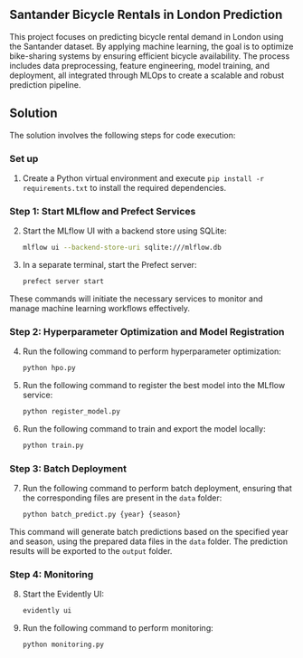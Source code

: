 ## Santander Bicycle Rentals in London Prediction
This project focuses on predicting bicycle rental demand in London using the Santander dataset. By applying machine learning, the goal is to optimize bike-sharing systems by ensuring efficient bicycle availability. The process includes data preprocessing, feature engineering, model training, and deployment, all integrated through MLOps to create a scalable and robust prediction pipeline.

## Solution

The solution involves the following steps for code execution:

### Set up

1. Create a Python virtual environment and execute `pip install -r requirements.txt` to install the required dependencies.

### Step 1: Start MLflow and Prefect Services

2. Start the MLflow UI with a backend store using SQLite:
    ```sh
    mlflow ui --backend-store-uri sqlite:///mlflow.db
    ```

3. In a separate terminal, start the Prefect server:
    ```sh
    prefect server start
    ```
These commands will initiate the necessary services to monitor and manage machine learning workflows effectively.

### Step 2: Hyperparameter Optimization and Model Registration

4. Run the following command to perform hyperparameter optimization:
    ```sh
    python hpo.py
    ```

5. Run the following command to register the best model into the MLflow service:
    ```sh
    python register_model.py
    ```

6. Run the following command to train and export the model locally:
    ```sh
    python train.py
    ```

### Step 3: Batch Deployment

7. Run the following command to perform batch deployment, ensuring that the corresponding files are present in the `data` folder:
    ```sh
    python batch_predict.py {year} {season}
    ```

This command will generate batch predictions based on the specified year and season, using the prepared data files in the `data` folder. The prediction results will be exported to the `output` folder.

### Step 4: Monitoring

8. Start the Evidently UI:
    ```sh
    evidently ui
    ```

9. Run the following command to perform monitoring:
    ```sh
    python monitoring.py
    ```